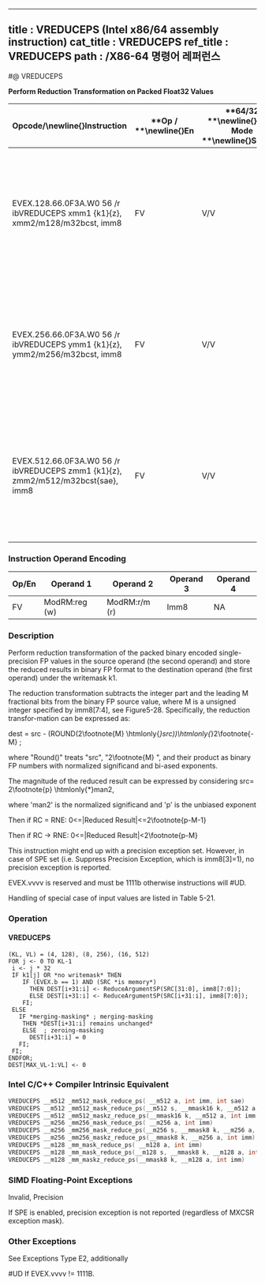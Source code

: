 ----------------------------
title : VREDUCEPS (Intel x86/64 assembly instruction)
cat_title : VREDUCEPS
ref_title : VREDUCEPS
path : /X86-64 명령어 레퍼런스
----------------------------
#@ VREDUCEPS

**Perform Reduction Transformation on Packed Float32 Values**

|**Opcode/**\newline{}**Instruction**|**Op / **\newline{}**En**|**64/32 **\newline{}**bit Mode **\newline{}**Support**|**CPUID **\newline{}**Feature **\newline{}**Flag**|**Description**|
|------------------------------------|-------------------------|------------------------------------------------------|--------------------------------------------------|---------------|
|EVEX.128.66.0F3A.W0 56 /r ibVREDUCEPS xmm1 {k1}{z}, xmm2/m128/m32bcst, imm8|FV|V/V|AVX512VLAVX512DQ|Perform reduction transformation on packed single-precision floating point values in xmm2/m128/m32bcst by subtracting a number of fraction bits specified by the imm8 field. Stores the result in xmm1 register under writemask k1.|
|EVEX.256.66.0F3A.W0 56 /r ibVREDUCEPS ymm1 {k1}{z}, ymm2/m256/m32bcst, imm8|FV|V/V|AVX512VLAVX512DQ|Perform reduction transformation on packed single-precision floating point values in ymm2/m256/m32bcst by subtracting a number of fraction bits specified by the imm8 field. Stores the result in ymm1 register under writemask k1.|
|EVEX.512.66.0F3A.W0 56 /r ibVREDUCEPS zmm1 {k1}{z}, zmm2/m512/m32bcst{sae}, imm8|FV|V/V|AVX512DQ|Perform reduction transformation on packed single-precision floating point values in zmm2/m512/m32bcst by subtracting a number of fraction bits specified by the imm8 field. Stores the result in zmm1 register under writemask k1.|
### Instruction Operand Encoding


|Op/En|Operand 1|Operand 2|Operand 3|Operand 4|
|-----|---------|---------|---------|---------|
|FV|ModRM:reg (w)|ModRM:r/m (r)|Imm8|NA|
### Description


Perform reduction transformation of the packed binary encoded single-precision FP values in the source operand (the second operand) and store the reduced results in binary FP format to the destination operand (the first operand) under the writemask k1. 

The reduction transformation subtracts the integer part and the leading M fractional bits from the binary FP source value, where M is a unsigned integer specified by imm8[7:4], see Figure5-28. Specifically, the reduction transfor-mation can be expressed as:

dest = src - (ROUND(2\footnote{M} \htmlonly{*}src))\htmlonly{*}2\footnote{-M} ;

where "Round()" treats "src", "2\footnote{M} ", and their product as binary FP numbers with normalized significand and bi-ased exponents.

The magnitude of the reduced result can be expressed by considering src= 2\footnote{p} \htmlonly{*}man2,

where 'man2' is the normalized significand and 'p' is the unbiased exponent 

Then if RC = RNE: 0<=|Reduced Result|<=2\footnote{p-M-1}

Then if RC  -> RNE: 0<=|Reduced Result|<2\footnote{p-M}

This instruction might end up with a precision exception set. However, in case of SPE set (i.e. Suppress Precision Exception, which is imm8[3]=1), no precision exception is reported.

EVEX.vvvv is reserved and must be 1111b otherwise instructions will #UD.

Handling of special case of input values are listed in Table 5-21.


### Operation
#### VREDUCEPS 
```info-verb
(KL, VL) = (4, 128), (8, 256), (16, 512)
FOR j <-  0 TO KL-1
 i  <- j * 32
 IF k1[j] OR *no writemask* THEN
    IF (EVEX.b == 1) AND (SRC *is memory*)
      THEN DEST[i+31:i]  <- ReduceArgumentSP(SRC[31:0], imm8[7:0]);
      ELSE DEST[i+31:i] <-  ReduceArgumentSP(SRC[i+31:i], imm8[7:0]);
    FI;
 ELSE 
   IF *merging-masking* ; merging-masking
    THEN *DEST[i+31:i] remains unchanged*
    ELSE  ; zeroing-masking
      DEST[i+31:i] = 0
   FI;
 FI;
ENDFOR;
DEST[MAX_VL-1:VL]  <- 0
```

### Intel C/C++ Compiler Intrinsic Equivalent

```cpp
VREDUCEPS __m512 _mm512_mask_reduce_ps( __m512 a, int imm, int sae)
VREDUCEPS __m512 _mm512_mask_reduce_ps(__m512 s, __mmask16 k, __m512 a, int imm, int sae)
VREDUCEPS __m512 _mm512_maskz_reduce_ps(__mmask16 k, __m512 a, int imm, int sae)
VREDUCEPS __m256 _mm256_mask_reduce_ps( __m256 a, int imm)
VREDUCEPS __m256 _mm256_mask_reduce_ps(__m256 s, __mmask8 k, __m256 a, int imm)
VREDUCEPS __m256 _mm256_maskz_reduce_ps(__mmask8 k, __m256 a, int imm)
VREDUCEPS __m128 _mm_mask_reduce_ps( __m128 a, int imm)
VREDUCEPS __m128 _mm_mask_reduce_ps(__m128 s, __mmask8 k, __m128 a, int imm)
VREDUCEPS __m128 _mm_maskz_reduce_ps(__mmask8 k, __m128 a, int imm)
```
### SIMD Floating-Point Exceptions


Invalid, Precision

If SPE is enabled, precision exception is not reported (regardless of MXCSR exception mask).

### Other Exceptions


See Exceptions Type E2, additionally

#UD  If EVEX.vvvv != 1111B.

